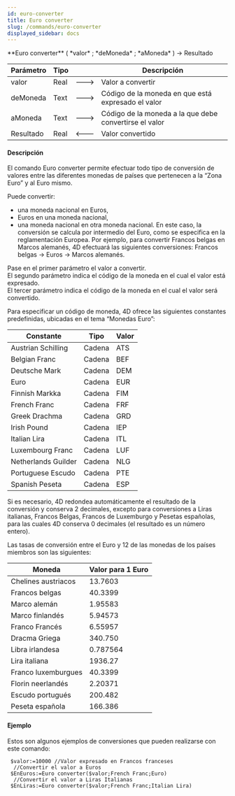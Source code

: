 ```yaml
---
id: euro-converter
title: Euro converter
slug: /commands/euro-converter
displayed_sidebar: docs
---
```


<!--REF #_command_.Euro converter.Syntax-->**Euro converter** ( *valor* ; *deMoneda* ; *aMoneda* ) -> Resultado<!-- END REF-->
<!--REF #_command_.Euro converter.Params-->
| Parámetro | Tipo |  | Descripción |
| --- | --- | --- | --- |
| valor | Real | &#x1F852; | Valor a convertir |
| deMoneda | Text | &#x1F852; | Código de la moneda en que está expresado el valor |
| aMoneda | Text | &#x1F852; | Código de la moneda a la que debe convertirse el valor |
| Resultado | Real | &#x1F850; | Valor convertido |

<!-- END REF-->

#### Descripción 

<!--REF #_command_.Euro converter.Summary-->El comando Euro converter permite efectuar todo tipo de conversión de valores entre las diferentes monedas de países que pertenecen a la “Zona Euro” y al Euro mismo.<!-- END REF-->

Puede convertir:

* una moneda nacional en Euros,
* Euros en una moneda nacional,
* una moneda nacional en otra moneda nacional. En este caso, la conversión se calcula por intermedio del Euro, como se especifica en la reglamentación Europea. Por ejemplo, para convertir Francos belgas en Marcos alemanés, 4D efectuará las siguientes conversiones: Francos belgas -> Euros -> Marcos alemanés.

Pase en el primer parámetro el valor a convertir.   
El segundo parámetro indica el código de la moneda en el cual el valor está expresado.   
El tercer parámetro indica el código de la moneda en el cual el valor será convertido.

Para especificar un código de moneda, 4D ofrece las siguientes constantes predefinidas, ubicadas en el tema “Monedas Euro”:

| Constante           | Tipo   | Valor |
| ------------------- | ------ | ----- |
| Austrian Schilling  | Cadena | ATS   |
| Belgian Franc       | Cadena | BEF   |
| Deutsche Mark       | Cadena | DEM   |
| Euro                | Cadena | EUR   |
| Finnish Markka      | Cadena | FIM   |
| French Franc        | Cadena | FRF   |
| Greek Drachma       | Cadena | GRD   |
| Irish Pound         | Cadena | IEP   |
| Italian Lira        | Cadena | ITL   |
| Luxembourg Franc    | Cadena | LUF   |
| Netherlands Guilder | Cadena | NLG   |
| Portuguese Escudo   | Cadena | PTE   |
| Spanish Peseta      | Cadena | ESP   |

Si es necesario, 4D redondea automáticamente el resultado de la conversión y conserva 2 decimales, excepto para conversiones a Liras italianas, Francos Belgas, Francos de Luxemburgo y Pesetas españolas, para las cuales 4D conserva 0 decimales (el resultado es un número entero).

Las tasas de conversión entre el Euro y 12 de las monedas de los países miembros son las siguientes:

| **Moneda**          | **Valor para 1 Euro** |
| ------------------- | --------------------- |
| Chelines austriacos | 13.7603               |
| Francos belgas      | 40.3399               |
| Marco alemán        | 1.95583               |
| Marco finlandés     | 5.94573               |
| Franco Francés      | 6.55957               |
| Dracma Griega       | 340.750               |
| Libra irlandesa     | 0.787564              |
| Lira italiana       | 1936.27               |
| Franco luxemburgues | 40.3399               |
| Florin neerlandés   | 2.20371               |
| Escudo portugués    | 200.482               |
| Peseta española     | 166.386               |

#### Ejemplo 

Estos son algunos ejemplos de conversiones que pueden realizarse con este comando:

```4d
 $valor:=10000 //Valor expresado en Francos franceses
  //Convertir el valor a Euros
 $EnEuros:=Euro converter($valor;French Franc;Euro)
  //Convertir el valor a Liras Italianas
 $EnLiras:=Euro converter($valor;French Franc;Italian Lira)
```
